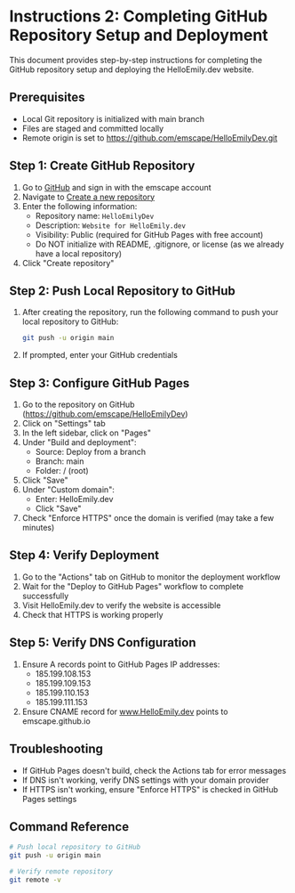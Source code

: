 # Instructions 2: Completing GitHub Repository Setup and Deployment

This document provides step-by-step instructions for completing the GitHub repository setup and deploying the HelloEmily.dev website.

## Prerequisites
- Local Git repository is initialized with main branch
- Files are staged and committed locally
- Remote origin is set to https://github.com/emscape/HelloEmilyDev.git

## Step 1: Create GitHub Repository
1. Go to [GitHub](https://github.com/) and sign in with the emscape account
2. Navigate to [Create a new repository](https://github.com/new)
3. Enter the following information:
   - Repository name: `HelloEmilyDev`
   - Description: `Website for HelloEmily.dev`
   - Visibility: Public (required for GitHub Pages with free account)
   - Do NOT initialize with README, .gitignore, or license (as we already have a local repository)
4. Click "Create repository"

## Step 2: Push Local Repository to GitHub
1. After creating the repository, run the following command to push your local repository to GitHub:
   ```bash
   git push -u origin main
   ```
2. If prompted, enter your GitHub credentials

## Step 3: Configure GitHub Pages
1. Go to the repository on GitHub (https://github.com/emscape/HelloEmilyDev)
2. Click on "Settings" tab
3. In the left sidebar, click on "Pages"
4. Under "Build and deployment":
   - Source: Deploy from a branch
   - Branch: main
   - Folder: / (root)
5. Click "Save"
6. Under "Custom domain":
   - Enter: HelloEmily.dev
   - Click "Save"
7. Check "Enforce HTTPS" once the domain is verified (may take a few minutes)

## Step 4: Verify Deployment
1. Go to the "Actions" tab on GitHub to monitor the deployment workflow
2. Wait for the "Deploy to GitHub Pages" workflow to complete successfully
3. Visit HelloEmily.dev to verify the website is accessible
4. Check that HTTPS is working properly

## Step 5: Verify DNS Configuration
1. Ensure A records point to GitHub Pages IP addresses:
   - 185.199.108.153
   - 185.199.109.153
   - 185.199.110.153
   - 185.199.111.153
2. Ensure CNAME record for www.HelloEmily.dev points to emscape.github.io

## Troubleshooting
- If GitHub Pages doesn't build, check the Actions tab for error messages
- If DNS isn't working, verify DNS settings with your domain provider
- If HTTPS isn't working, ensure "Enforce HTTPS" is checked in GitHub Pages settings

## Command Reference
```bash
# Push local repository to GitHub
git push -u origin main

# Verify remote repository
git remote -v